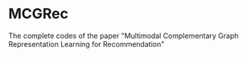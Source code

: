 # MCGRec
The complete codes of the paper "Multimodal Complementary Graph Representation Learning for Recommendation"
